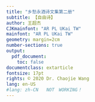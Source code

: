 ```yaml
---
title: "乡愁永酒诗文集第二册"
subtitle: 【自由诗】
author: 王超杰
CJKmainfont: "AR PL UKai TW" 
mainfont: "AR PL UKai TW" 
geometry: margin=2cm
number-sections: true 
output: 
  pdf_document:
    toc: false
documentclass: extarticle
fontsize: 17pt
rights: © 2020 Dr. Chaojie Wang
lang: en-US
#lang: zh-CN   NOT　WORKING！
---
```


